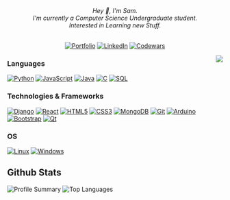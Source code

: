 <div align="center">
  <i>
    Hey 👋, I'm Sam.<br>
    I'm currently a Computer Science Undergraduate student.<br>
    Interested in Learning new Stuff.<br>
  </i>
  <br>

  [![Portfolio](https://img.shields.io/badge/Portfolio-blue?style=flat-square&logo=Website)](https://s.boffey.wales)
  [![LinkedIn](https://img.shields.io/badge/LinkedIn-blue?style=flat-square&logo=linkedin)](https://www.linkedin.com/in/samboffey)
  [![Codewars](https://img.shields.io/badge/Codewars-blue?style=flat-square&logo=codewars)](https://www.codewars.com/users/EndoEU)
</div>

<img align="right" src="https://media1.giphy.com/media/13HgwGsXF0aiGY/giphy.gif" />

### Languages
[![Python](https://img.shields.io/badge/python-black?style=for-the-badge&logo=python)](https://github.com/SamB032)
[![JavaScript](https://img.shields.io/badge/javascript-black?style=for-the-badge&logo=javascript)](https://github.com/SamB032)
[![Java](https://img.shields.io/badge/java-black?style=for-the-badge&logo=openjdk)](https://github.com/SamB032)
[![C](https://img.shields.io/badge/c-black?style=for-the-badge&logo=c)](https://github.com/SamB032)
[![SQL](https://img.shields.io/badge/sql-black?style=for-the-badge&logo=mysql)](https://github.com/SamB032)

### Technologies & Frameworks
[![Django](https://img.shields.io/badge/django-black?style=for-the-badge&logo=django)](https://github.com/SamB032)
[![React](https://img.shields.io/badge/react-black?style=for-the-badge&logo=react)](https://github.com/SamB032)
[![HTML5](https://img.shields.io/badge/html5-black?style=for-the-badge&logo=html5)](https://github.com/SamB032)
[![CSS3](https://img.shields.io/badge/css3-black?style=for-the-badge&logo=css3)](https://github.com/SamB032)
[![MongoDB](https://img.shields.io/badge/mongodb-black?style=for-the-badge&logo=mongodb)](https://github.com/SamB032)
[![Git](https://img.shields.io/badge/git-black?style=for-the-badge&logo=git)](https://github.com/SamB032)
[![Arduino](https://img.shields.io/badge/Arduino-black?style=for-the-badge&logo=Arduino)](https://github.com/SamB032)
[![Bootstrap](https://img.shields.io/badge/Bootstrap-black?style=for-the-badge&logo=Bootstrap)](https://github.com/SamB032)
[![Qt](https://img.shields.io/badge/Qt-black?style=for-the-badge&logo=Qt)](https://github.com/SamB032)

### OS
[![Linux](https://img.shields.io/badge/linux-black?style=for-the-badge&logo=Linux)](https://github.com/SamB032)
[![Windows](https://img.shields.io/badge/Windows-black?style=for-the-badge&logo=Windows)](https://github.com/SamB032)

## Github Stats
<img src="http://github-profile-summary-cards.vercel.app/api/cards/stats?username=SamB032&theme=transparent&count_private=true" alt="Profile Summary"/>
<img src="https://github-readme-stats.vercel.app/api/top-langs/?username=SamB032&layout=compact&langs_count=10&hide_border=true&theme=transparent&count_private=true" alt="Top Languages"/>
